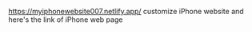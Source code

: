  https://myiphonewebsite007.netlify.app/
          customize iPhone website 
 and here's the link of iPhone web page
